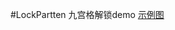 #LockPartten
九宫格解锁demo
[示例图](https://github.com/wuliao518/LockPattern/blob/master/art/20150707210023.png)